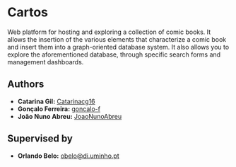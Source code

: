 # Cartos

Web platform for hosting and exploring a collection of comic books. It allows the insertion of the various elements that characterize a comic book and insert them into a graph-oriented database system. It also allows you to explore the aforementioned database, through specific search forms and management dashboards.

## Authors

* **Catarina Gil:** [Catarinacg16](https://github.com/Catarinacg16)
* **Gonçalo Ferreira:** [goncalo-f](https://github.com/goncalo-f)
* **João Nuno Abreu:** [JoaoNunoAbreu](https://github.com/JoaoNunoAbreu)

## Supervised by

* **Orlando Belo:** [obelo@di.uminho.pt](obelo@di.uminho.pt)